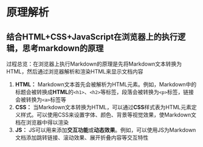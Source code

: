 # 原理解析



## 结合HTML+CSS+JavaScript在浏览器上的执行逻辑，思考markdown的原理

过程总览：在浏览器上执行Markdown的原理是先将Markdown文本转换为HTML，然后通过浏览器解析和渲染HTML来显示文档内容

1. **HTML：** Markdown文本首先会被解析为HTML元素。例如，Markdown中的标题会被转换成**HTML**的`<h1>`、`<h2>`等标签，段落会被转换为`<p>`标签，链接会被转换为`<a>`标签等
2. **CSS：** 当Markdown文本转换为HTML，可以通过**CSS**样式表为HTML元素定义样式。可以使用CSS来设置字体、颜色、背景等视觉效果，使Markdown文档在浏览器中得以渲染
3. **JS：** JS可以用来添加**交互功能**或**动态效果**。例如，可以使用JS为Markdown文档添加跳转链接、滚动效果、展开折叠内容等交互特性


